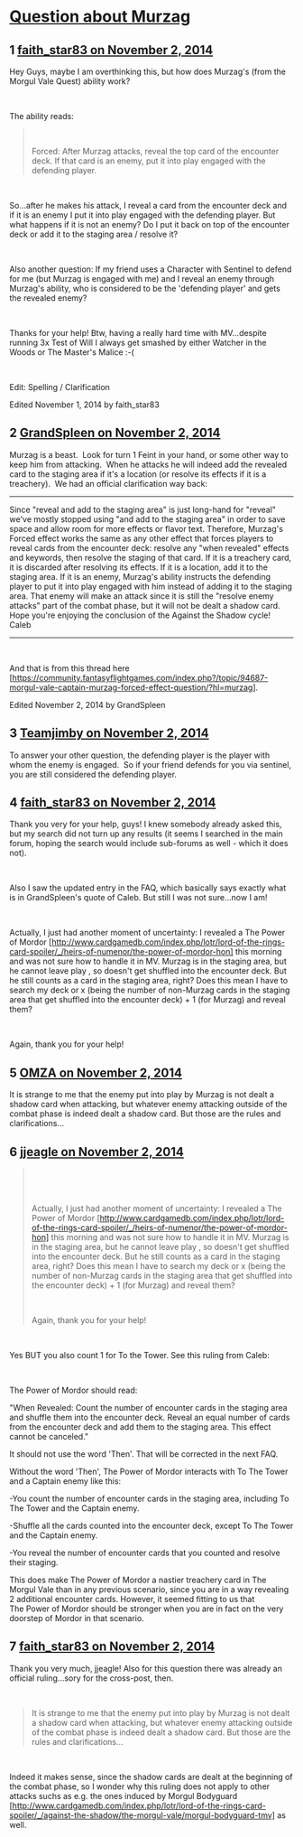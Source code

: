 # [Question about Murzag](https://community.fantasyflightgames.com/topic/126185-question-about-murzag/)

## 1 [faith_star83 on November 2, 2014](https://community.fantasyflightgames.com/topic/126185-question-about-murzag/?do=findComment&comment=1319102)

Hey Guys, maybe I am overthinking this, but how does Murzag's (from the Morgul Vale Quest) ability work?

 

The ability reads:

>  
> 
> Forced: After Murzag attacks, reveal the top card of the encounter deck. If that card is an enemy, put it into play engaged with the defending player.

 

So...after he makes his attack, I reveal a card from the encounter deck and if it is an enemy I put it into play engaged with the defending player. But what happens if it is not an enemy? Do I put it back on top of the encounter deck or add it to the staging area / resolve it?

 

Also another question: If my friend uses a Character with Sentinel to defend for me (but Murzag is engaged with me) and I reveal an enemy through Murzag's ability, who is considered to be the 'defending player' and gets the revealed enemy?

 

Thanks for your help! Btw, having a really hard time with MV...despite running 3x Test of Will I always get smashed by either Watcher in the Woods or The Master's Malice :-(

 

Edit: Spelling / Clarification

Edited November 1, 2014 by faith_star83

## 2 [GrandSpleen on November 2, 2014](https://community.fantasyflightgames.com/topic/126185-question-about-murzag/?do=findComment&comment=1319134)

Murzag is a beast.  Look for turn 1 Feint in your hand, or some other way to keep him from attacking.  When he attacks he will indeed add the revealed card to the staging area if it's a location (or resolve its effects if it is a treachery).  We had an official clarification way back:

-----------------------

Since "reveal and add to the staging area" is just long-hand for "reveal" we've mostly stopped using "and add to the staging area" in order to save space and allow room for more effects or flavor text. Therefore, Murzag's Forced effect works the same as any other effect that forces players to reveal cards from the encounter deck: resolve any "when revealed" effects and keywords, then resolve the staging of that card. If it is a treachery card, it is discarded after resolving its effects. If it is a location, add it to the staging area. If it is an enemy, Murzag's ability instructs the defending player to put it into play engaged with him instead of adding it to the staging area. That enemy will make an attack since it is still the "resolve enemy attacks" part of the combat phase, but it will not be dealt a shadow card.
Hope you're enjoying the conclusion of the Against the Shadow cycle!
Caleb

------------

 

And that is from this thread here [https://community.fantasyflightgames.com/index.php?/topic/94687-morgul-vale-captain-murzag-forced-effect-question/?hl=murzag].

Edited November 2, 2014 by GrandSpleen

## 3 [Teamjimby on November 2, 2014](https://community.fantasyflightgames.com/topic/126185-question-about-murzag/?do=findComment&comment=1319246)

To answer your other question, the defending player is the player with whom the enemy is engaged.  So if your friend defends for you via sentinel, you are still considered the defending player.

## 4 [faith_star83 on November 2, 2014](https://community.fantasyflightgames.com/topic/126185-question-about-murzag/?do=findComment&comment=1319397)

Thank you very for your help, guys! I knew somebody already asked this, but my search did not turn up any results (it seems I searched in the main forum, hoping the search would include sub-forums as well - which it does not).

 

Also I saw the updated entry in the FAQ, which basically says exactly what is in GrandSpleen's quote of Caleb. But still I was not sure...now I am!

 

Actually, I just had another moment of uncertainty: I revealed a The Power of Mordor [http://www.cardgamedb.com/index.php/lotr/lord-of-the-rings-card-spoiler/_/heirs-of-numenor/the-power-of-mordor-hon] this morning and was not sure how to handle it in MV. Murzag is in the staging area, but he cannot leave play , so doesn't get shuffled into the encounter deck. But he still counts as a card in the staging area, right? Does this mean I have to search my deck or x (being the number of non-Murzag cards in the staging area that get shuffled into the encounter deck) + 1 (for Murzag) and reveal them?

 

Again, thank you for your help!

## 5 [OMZA on November 2, 2014](https://community.fantasyflightgames.com/topic/126185-question-about-murzag/?do=findComment&comment=1319404)

It is strange to me that the enemy put into play by Murzag is not dealt a shadow card when attacking, but whatever enemy attacking outside of the combat phase is indeed dealt a shadow card. But those are the rules and clarifications...

## 6 [jjeagle on November 2, 2014](https://community.fantasyflightgames.com/topic/126185-question-about-murzag/?do=findComment&comment=1319428)

>  
> 
>  
> 
> Actually, I just had another moment of uncertainty: I revealed a The Power of Mordor [http://www.cardgamedb.com/index.php/lotr/lord-of-the-rings-card-spoiler/_/heirs-of-numenor/the-power-of-mordor-hon] this morning and was not sure how to handle it in MV. Murzag is in the staging area, but he cannot leave play , so doesn't get shuffled into the encounter deck. But he still counts as a card in the staging area, right? Does this mean I have to search my deck or x (being the number of non-Murzag cards in the staging area that get shuffled into the encounter deck) + 1 (for Murzag) and reveal them?
> 
>  
> 
> Again, thank you for your help!

 

Yes BUT you also count 1 for To the Tower. See this ruling from Caleb:

 

The Power of Mordor should read:

"When Revealed: Count the number of encounter cards in the staging area and shuffle them into the encounter deck. Reveal an equal number of cards from the encounter deck and add them to the staging area. This effect cannot be canceled."

It should not use the word 'Then'. That will be corrected in the next FAQ.

Without the word 'Then', The Power of Mordor interacts with To The Tower and a Captain enemy like this:

-You count the number of encounter cards in the staging area, including To The Tower and the Captain enemy.

-Shuffle all the cards counted into the encounter deck, except To The Tower and the Captain enemy.

-You reveal the number of encounter cards that you counted and resolve their staging.

This does make The Power of Mordor a nastier treachery card in The Morgul Vale than in any previous scenario, since you are in a way revealing 2 additional encounter cards. However, it seemed fitting to us that The Power of Mordor should be stronger when you are in fact on the very doorstep of Mordor in that scenario.

## 7 [faith_star83 on November 2, 2014](https://community.fantasyflightgames.com/topic/126185-question-about-murzag/?do=findComment&comment=1319490)

Thank you very much, jjeagle! Also for this question there was already an official ruling...sory for the cross-post, then.

 

> It is strange to me that the enemy put into play by Murzag is not dealt a shadow card when attacking, but whatever enemy attacking outside of the combat phase is indeed dealt a shadow card. But those are the rules and clarifications...

 

Indeed it makes sense, since the shadow cards are dealt at the beginning of the combat phase, so I wonder why this ruling does not apply to other attacks suchs as e.g. the ones induced by Morgul Bodyguard [http://www.cardgamedb.com/index.php/lotr/lord-of-the-rings-card-spoiler/_/against-the-shadow/the-morgul-vale/morgul-bodyguard-tmv] as well.

